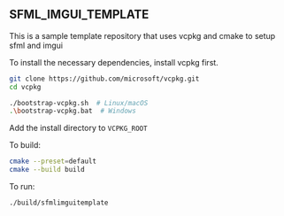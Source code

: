 ## SFML_IMGUI_TEMPLATE

This is a sample template repository that uses vcpkg and cmake to setup sfml and imgui

To install the necessary dependencies, install vcpkg first.

```bash
git clone https://github.com/microsoft/vcpkg.git
cd vcpkg

./bootstrap-vcpkg.sh  # Linux/macOS
.\bootstrap-vcpkg.bat  # Windows
```

Add the install directory to `VCPKG_ROOT`

To build:

```bash
cmake --preset=default
cmake --build build
```

To run:

```bash
./build/sfmlimguitemplate
```
